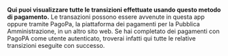 **Qui puoi visualizzare tutte le transizioni effettuate usando questo metodo di pagamento.**
Le transazioni possono essere avvenute in questa app oppure tramite PagoPa, la piattaforma dei pagamenti per la Pubblica Amministrazione, in un altro sito web.
Se hai completato dei pagamenti con PagoPA come utente autenticato, troverai infatti qui tutte le relative transizioni eseguite con successo.
